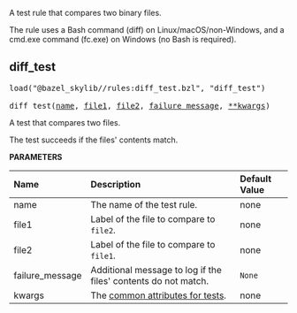 <!-- Generated with Stardoc: http://skydoc.bazel.build -->

A test rule that compares two binary files.

The rule uses a Bash command (diff) on Linux/macOS/non-Windows, and a cmd.exe
command (fc.exe) on Windows (no Bash is required).

<a id="diff_test"></a>

## diff_test

<pre>
load("@bazel_skylib//rules:diff_test.bzl", "diff_test")

diff_test(<a href="#diff_test-name">name</a>, <a href="#diff_test-file1">file1</a>, <a href="#diff_test-file2">file2</a>, <a href="#diff_test-failure_message">failure_message</a>, <a href="#diff_test-kwargs">**kwargs</a>)
</pre>

A test that compares two files.

The test succeeds if the files' contents match.


**PARAMETERS**


| Name  | Description | Default Value |
| :------------- | :------------- | :------------- |
| <a id="diff_test-name"></a>name |  The name of the test rule.   |  none |
| <a id="diff_test-file1"></a>file1 |  Label of the file to compare to `file2`.   |  none |
| <a id="diff_test-file2"></a>file2 |  Label of the file to compare to `file1`.   |  none |
| <a id="diff_test-failure_message"></a>failure_message |  Additional message to log if the files' contents do not match.   |  `None` |
| <a id="diff_test-kwargs"></a>kwargs |  The [common attributes for tests](https://bazel.build/reference/be/common-definitions#common-attributes-tests).   |  none |


